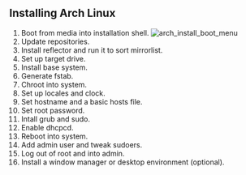 ## Installing Arch Linux

1. Boot from media into installation shell.
![arch_install_boot_menu](https://quixotictendencies.github.com/quix-arch/arch_install_boot_menu.png)
2. Update repositories.
3. Install reflector and run it to sort mirrorlist.
4. Set up target drive.
5. Install base system.
6. Generate fstab.
7. Chroot into system.
8. Set up locales and clock.
9. Set hostname and a basic hosts file.
10. Set root password.
11. Intall grub and sudo.
12. Enable dhcpcd.
13. Reboot into system.
14. Add admin user and tweak sudoers.
15. Log out of root and into admin.
16. Install a window manager or desktop environment (optional).
